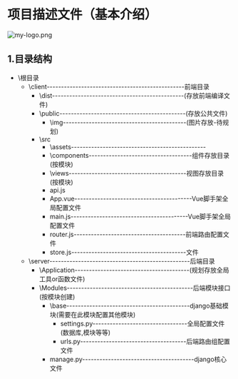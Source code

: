 # 项目描述文件（基本介绍） #
![my-logo.png](https://upload-images.jianshu.io/upload_images/13623636-6d878e3d3ef63825.png?imageMogr2/auto-orient/strip%7CimageView2/2/w/1240 "my-logo")
## 1.目录结构 ##
* \根目录 
    * \client------------------------------------------------前端目录
        * \dist----------------------------------------------(存放前端编译文件)
        * \public--------------------------------------------(存放公共文件)
            * \img-------------------------------------------(图片存放-待规划)
        * \src
            * \assets-----------------------------------------------
            * \components------------------------------------组件存放目录(按模块)
            * \views-----------------------------------------视图存放目录(按模块)
            * api.js
            * App.vue-----------------------------------------Vue脚手架全局配置文件
            * main.js-----------------------------------------Vue脚手架全局配置文件
            * router.js---------------------------------------前端路由配置文件
            * store.js----------------------------------------文件
    * \server-------------------------------------------------后端目录
        * \Application----------------------------------------(规划存放全局工具or函数文件)
        * \Modules--------------------------------------------后端模块接口(按模块创建)
            * \base-------------------------------------------django基础模块(需要在此模块配置其他模块)
                * settings.py---------------------------------全局配置文件(数据库,模块等等)
                * urls.py-------------------------------------后端路由组配置文件
            * manage.py---------------------------------------django核心文件
